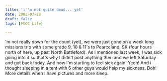 ```yaml
---
title: 'i''m not quite dead... yet'
date: 2002-07-20
draft: false
tags: [FGCC Life]

---
```


'm not really down for the count (yet), we were just gone on a week long missions trip with some grade 9, 10 & 11's to Pearceland, SK (four hours north of here, up past North Battleford). As I mentioned last week, I was sick going into it so that's why I didn't post anything then and we left Saturday and got back today. And now I'm starting to feel sick again! Yech! And i thought sleeping in a tent with 6 other guys would help my sickness. Doh! More details when I have pictures and more sleep.